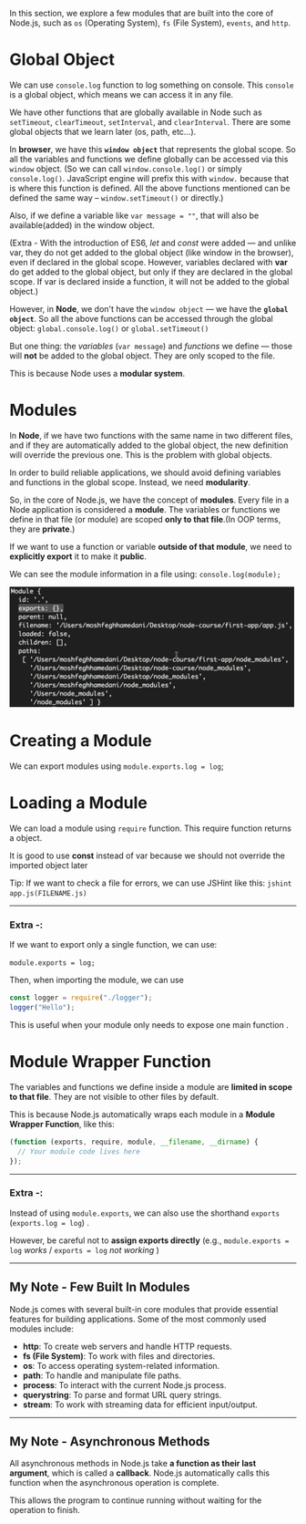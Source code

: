 In this section, we explore a few modules that are built into the core of Node.js, such as `os` (Operating System), `fs` (File System), `events`, and `http`.

# Global Object

We can use `console.log` function to log something on console. This `console` is a global object, which means we can access it in any file.

We have other functions that are globally available in Node such as `setTimeout`, `clearTimeout`, `setInterval`, and `clearInterval`. There are some global objects that we learn later (os, path, etc...).

In **browser**, we have this **`window object`** that represents the global scope. So all the variables and functions we define globally can be accessed via this `window` object. (So we can call `window.console.log()` or simply `console.log()`. JavaScript engine will prefix this with `window.` because that is where this function is defined. All the above functions mentioned can be defined the same way – `window.setTimeout()` or directly.)

Also, if we define a variable like `var message = ""`, that will also be available(added) in the window object.

(Extra - With the introduction of ES6, _let_ and _const_ were added — and unlike var, they do not get added to the global object (like window in the browser), even if declared in the global scope. However, variables declared with **var** do get added to the global object, but only if they are declared in the global scope. If var is declared inside a function, it will not be added to the global object.)

However, in **Node**, we don't have the `window object` — we have the **`global object`**. So all the above functions can be accessed through the global object: `global.console.log()` or `global.setTimeout()`

But one thing: the _variables_ (`var message`) and _functions_ we define — those will **not** be added to the global object.
They are only scoped to the file.

This is because Node uses a **modular system**.

# Modules

In **Node**, if we have two functions with the same name in two different files, and if they are automatically added to the global object, the new definition will override the previous one. This is the problem with global objects.

In order to build reliable applications, we should avoid defining variables and functions in the global scope. Instead, we need **modularity**.

So, in the core of Node.js, we have the concept of **modules**. Every file in a Node application is considered a **module**. The variables or functions we define in that file (or module) are scoped **only to that file**.(In OOP terms, they are **private**.)

If we want to use a function or variable **outside of that module**, we need to **explicitly export** it to make it **public**.

We can see the module information in a file using: `console.log(module);`

<img src="./Images/image-7.png" width="500">

# Creating a Module

We can export modules using `module.exports.log = log`;

# Loading a Module

We can load a module using `require` function. This require function returns a object.

It is good to use **const** instead of var because we should not override the imported object later

Tip: If we want to check a file for errors, we can use JSHint like this: `jshint app.js(FILENAME.js)`

---

### Extra -:

If we want to export only a single function, we can use:

`module.exports = log;`

Then, when importing the module, we can use

```javascript
const logger = require("./logger");
logger("Hello");
```

This is useful when your module only needs to expose one main function .

# Module Wrapper Function

The variables and functions we define inside a module are **limited in scope to that file**. They are not visible to other files by default.

This is because Node.js automatically wraps each module in a **Module Wrapper Function**, like this:

```javascript
(function (exports, require, module, __filename, __dirname) {
  // Your module code lives here
});
```

---

### Extra -:

Instead of using `module.exports`, we can also use the shorthand `exports` (`exports.log = log`) .

However, be careful not to **assign exports directly** (e.g., `module.exports = log` _works_ / `exports = log` _not working_ )

---

## My Note - Few Built In Modules

Node.js comes with several built-in core modules that provide essential features for building applications. Some of the most commonly used modules include:

- **http**: To create web servers and handle HTTP requests.
- **fs (File System)**: To work with files and directories.
- **os**: To access operating system-related information.
- **path**: To handle and manipulate file paths.
- **process**: To interact with the current Node.js process.
- **querystring**: To parse and format URL query strings.
- **stream**: To work with streaming data for efficient input/output.

---

## My Note - Asynchronous Methods

All asynchronous methods in Node.js take **a function as their last argument**, which is called a **callback**. Node.js automatically calls this function when the asynchronous operation is complete.

This allows the program to continue running without waiting for the operation to finish.
